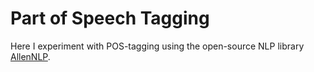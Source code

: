 # Part of Speech Tagging
Here I experiment with POS-tagging using the open-source NLP library [AllenNLP](https://allennlp.org/).